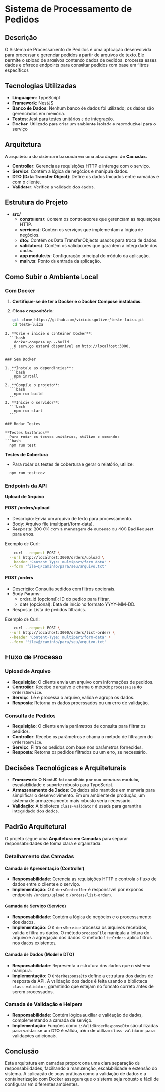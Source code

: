 # Sistema de Processamento de Pedidos

## Descrição

O Sistema de Processamento de Pedidos é uma aplicação desenvolvida para processar e gerenciar pedidos a partir de arquivos de texto. Ele permite o upload de arquivos contendo dados de pedidos, processa esses dados e oferece endpoints para consultar pedidos com base em filtros específicos.

## Tecnologias Utilizadas

- **Linguagem**: TypeScript
- **Framework**: NestJS
- **Banco de Dados**: Nenhum banco de dados foi utilizado; os dados são gerenciados em memória.
- **Testes**: Jest para testes unitários e de integração.
- **Docker**: Utilizado para criar um ambiente isolado e reproduzível para o serviço.

## Arquitetura

A arquitetura do sistema é baseada em uma abordagem de **Camadas**:

- **Controller**: Gerencia as requisições HTTP e interage com o serviço.
- **Service**: Contém a lógica de negócios e manipula dados.
- **DTO (Data Transfer Object)**: Define os dados trocados entre camadas e com o cliente.
- **Validator**: Verifica a validade dos dados.

## Estrutura do Projeto

- **src/**
  - **controllers/**: Contém os controladores que gerenciam as requisições HTTP.
  - **services/**: Contém os serviços que implementam a lógica de negócios.
  - **dto/**: Contém os Data Transfer Objects usados para troca de dados.
  - **validators/**: Contém os validadores que garantem a integridade dos dados.
  - **app.module.ts**: Configuração principal do módulo da aplicação.
  - **main.ts**: Ponto de entrada da aplicação.

## Como Subir o Ambiente Local

### Com Docker

1. **Certifique-se de ter o Docker e o Docker Compose instalados.**

2. **Clone o repositório**:
   ```bash
   git clone https://github.com/viniciusgoliver/teste-luiza.git
   cd teste-luiza

  ```
3. **Crie e inicie o contêiner Docker**:
    ```bash
      docker-compose up --build
      O serviço estará disponível em http://localhost:3000.
    ```

### Sem Docker

1. **Instale as dependências**:
    ```bash
      npm install
    ```
2. **Compile o projeto**:
    ```bash
      npm run build
    ```
3. **Inicie o servidor**:
    ```bash
      npm run start
    ```

### Rodar Testes

**Testes Unitários**
 - Para rodar os testes unitários, utilize o comando:
  ```bash
    npm run test
  ```

**Testes de Cobertura**
 - Para rodar os testes de cobertura e gerar o relatório, utilize:
  ```bash
    npm run test:cov
  ```

### Endpoints da API

**Upload de Arquivo**

#### POST /orders/upload

 - Descrição: Envia um arquivo de texto para processamento.
 - Body: Arquivo file (multipart/form-data).
 - Resposta: 200 OK com a mensagem de sucesso ou 400 Bad Request para erros.

Exemplo de Curl:
```bash
    curl --request POST \
  --url http://localhost:3000/orders/upload \
  --header 'Content-Type: multipart/form-data' \
  --form 'file=@/caminho/para/seu/arquivo.txt'
```

#### POST /orders

- Descrição: Consulta pedidos com filtros opcionais.
- Body Params:
   * order_id (opcional): ID do pedido para filtrar.
   * date (opcional): Data de início no formato YYYY-MM-DD.
- Resposta: Lista de pedidos filtrados.

Exemplo de Curl:

```bash
    curl --request POST \
  --url http://localhost:3000/orders/list-orders \
  --header 'Content-Type: multipart/form-data' \
  --form 'file=@/caminho/para/seu/arquivo.txt'
```

## Fluxo de Processo

### Upload de Arquivo

- **Requisição**: O cliente envia um arquivo com informações de pedidos.
- **Controller**: Recebe o arquivo e chama o método `processFile` do `OrdersService`.
- **Serviço**: Lê e processa o arquivo, valida e agrupa os dados.
- **Resposta**: Retorna os dados processados ou um erro de validação.

### Consulta de Pedidos

- **Requisição**: O cliente envia parâmetros de consulta para filtrar os pedidos.
- **Controller**: Recebe os parâmetros e chama o método de filtragem do `OrdersService`.
- **Serviço**: Filtra os pedidos com base nos parâmetros fornecidos.
- **Resposta**: Retorna os pedidos filtrados ou um erro, se necessário.

## Decisões Tecnológicas e Arquiteturais

- **Framework**: O NestJS foi escolhido por sua estrutura modular, escalabilidade e suporte robusto para TypeScript.
- **Armazenamento de Dados**: Os dados são mantidos em memória para simplificar o desenvolvimento. Em um ambiente de produção, um sistema de armazenamento mais robusto seria necessário.
- **Validação**: A biblioteca `class-validator` é usada para garantir a integridade dos dados.

## Padrão Arquitetural

O projeto segue uma **Arquitetura em Camadas** para separar responsabilidades de forma clara e organizada.

### Detalhamento das Camadas

#### Camada de Apresentação (Controller)

- **Responsabilidade**: Gerencia as requisições HTTP e controla o fluxo de dados entre o cliente e o serviço.
- **Implementação**: O `OrdersController` é responsável por expor os endpoints `/orders/upload` e `/orders/list-orders`.

#### Camada de Serviço (Service)

- **Responsabilidade**: Contém a lógica de negócios e o processamento dos dados.
- **Implementação**: O `OrdersService` processa os arquivos recebidos, valida e filtra os dados. O método `processFile` manipula a leitura do arquivo e a agregação dos dados. O método `listOrders` aplica filtros nos dados existentes.

#### Camada de Dados (Model e DTO)

- **Responsabilidade**: Representa a estrutura dos dados que o sistema manipula.
- **Implementação**: O `OrderResponseDto` define a estrutura dos dados de resposta da API. A validação dos dados é feita usando a biblioteca `class-validator`, garantindo que estejam no formato correto antes de serem processados.

### Camada de Validação e Helpers

- **Responsabilidade**: Contém lógica auxiliar e validação de dados, complementando a camada de serviço.
- **Implementação**: Funções como `isValidOrderResponseDto` são utilizadas para validar se um DTO é válido, além de utilizar `class-validator` para validações adicionais.

## Conclusão

Esta arquitetura em camadas proporciona uma clara separação de responsabilidades, facilitando a manutenção, escalabilidade e extensão do sistema. A aplicação de boas práticas como a validação de dados e a containerização com Docker assegura que o sistema seja robusto e fácil de configurar em diferentes ambientes.
